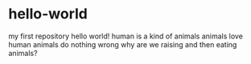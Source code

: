 # hello-world
my first repository
hello world!
human is a kind of animals
animals love human
animals do nothing wrong
why are we raising and then eating animals?
